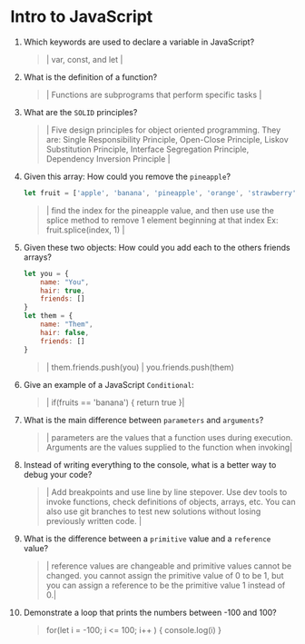 # Intro to JavaScript
01. Which keywords are used to declare a variable in JavaScript?

    > | var, const, and let |

02. What is the definition of a function?

    > | Functions are subprograms that perform specific tasks |

03. What are the `SOLID` principles?

    > | Five design principles for object oriented programming. They are: Single Responsibility Principle, Open-Close Principle, Liskov Substitution Principle, Interface Segregation Principle, Dependency Inversion Principle |

04. Given this array: How could you remove the `pineapple`?

    ```js
    let fruit = ['apple', 'banana', 'pineapple', 'orange', 'strawberry']
    ```

    > | find the index for the pineapple value, and then use use the splice method to remove 1 element beginning at that index Ex: fruit.splice(index, 1) |

05. Given these two objects: How could you add each to the others friends arrays?

    ```js
    let you = {
        name: "You",
        hair: true,
        friends: []
    }
    let them = {
        name: "Them",
        hair: false,
        friends: []
    }
    ```

    > | them.friends.push(you) | you.friends.push(them)

06. Give an example of a JavaScript `Conditional`:

    > | if(fruits == 'banana')  { return true }|

07. What is the main difference between `parameters` and `arguments`?

    > | parameters are the values that a function uses during execution. Arguments are the values supplied to the function when invoking|

08. Instead of writing everything to the console, what is a better way to debug your code?

    > | Add breakpoints and use line by line stepover. Use dev tools to invoke functions, check definitions of objects, arrays, etc. You can also use git branches to test new solutions without losing previously written code. |

09. What is the difference between a `primitive` value and a `reference` value?

    > | reference values are changeable and primitive values cannot be changed. you cannot assign the primitive value of 0 to be 1, but you can assign a reference to be the primitive value 1 instead of 0.|

10. Demonstrate a loop that prints the numbers between -100 and 100?

    > for(let i = -100; i <= 100; i++ ) { console.log(i) }
